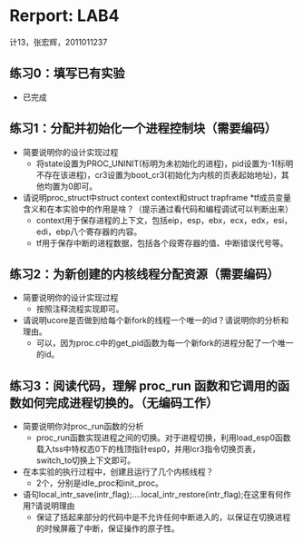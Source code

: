 # Rerport: LAB4

计13，张宏辉，2011011237
 
## 练习0：填写已有实验
 - 已完成

## 练习1：分配并初始化一个进程控制块（需要编码）

 - 简要说明你的设计实现过程
   - 将state设置为PROC_UNINIT(标明为未初始化的进程)，pid设置为-1(标明不存在该进程)，cr3设置为boot_cr3(初始化为内核的页表起始地址)，其他均置为0即可。
 - 请说明proc_struct中struct context context和struct trapframe *tf成员变量含义和在本实验中的作用是啥？（提示通过看代码和编程调试可以判断出来）
   - context用于保存进程的上下文，包括eip，esp，ebx，ecx，edx，esi，edi，ebp八个寄存器的内容。
   - tf用于保存中断的进程数据，包括各个段寄存器的值、中断错误代号等。
 
## 练习2：为新创建的内核线程分配资源（需要编码）

 - 简要说明你的设计实现过程
   - 按照注释流程实现即可。
 - 请说明ucore是否做到给每个新fork的线程一个唯一的id？请说明你的分析和理由。
   - 可以，因为proc.c中的get_pid函数为每一个新fork的进程分配了一个唯一的id。

## 练习3：阅读代码，理解 proc_run 函数和它调用的函数如何完成进程切换的。（无编码工作）

 - 简要说明你对proc_run函数的分析
   - proc_run函数实现进程之间的切换。对于进程切换，利用load_esp0函数载入tss中特权态0下的栈顶指针esp0，并用lcr3指令切换页表，switch_to切换上下文即可。
 - 在本实验的执行过程中，创建且运行了几个内核线程？
   - 2个，分别是idle_proc和init_proc。
 - 语句local_intr_save(intr_flag);....local_intr_restore(intr_flag);在这里有何作用?请说明理由
   - 保证了括起来部分的代码中是不允许任何中断进入的，以保证在切换进程的时候屏蔽了中断，保证操作的原子性。

 